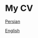 My CV
======

[Persian](https://alisoam.github.io/cv/farsi1/ali_sorouramini.pdf)

[English](https://alisoam.github.io/cv/english/ali_sorouramini.pdf)
